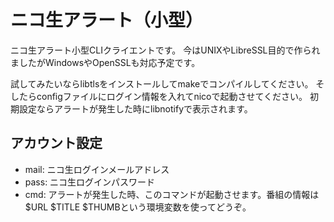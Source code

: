 # ニコ生アラート（小型）
ニコ生アラート小型CLIクライエントです。
今はUNIXやLibreSSL目的で作られましたがWindowsやOpenSSLも対応予定です。

試してみたいならlibtlsをインストールしてmakeでコンパイルしてください。
そしたらconfigファイルにログイン情報を入れてnicoで起動させてください。
初期設定ならアラートが発生した時にlibnotifyで表示されます。

## アカウント設定
* mail: ニコ生ログインメールアドレス
* pass: ニコ生ログインパスワード
* cmd: アラートが発生した時、このコマンドが起動させます。番組の情報は$URL $TITLE $THUMBという環境変数を使ってどうぞ。
